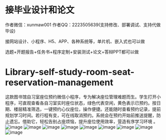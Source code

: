 # 接毕业设计和论文
作者微信：xunmaw001  作者QQ：2223505639(支持修改、部署调试、支持代做毕设)

接网站设计、小程序、H5、APP、各种系统等，单片机、嵌入式也可以做

选题+开题报告+任务书+程序定制+安装测试+论文+答辩PPT都可以做
# Library-self-study-room-seat-reservation-management
这款图书馆自习室座位预约微信小程序，专为解决座位管理难题而生。学生打开小程序，可直观查看各自习室实时座位状态，绿色代表空闲，黄色表示已预约。按日期、楼层精准筛选，一键预约心仪座位，操作便捷。还能随时查看预约记录，提前规划学习时间。若行程有变，可在线取消预约。系统会在预约开始前推送提醒，防止遗忘。借助它，轻松告别占座烦恼，提升座位使用效率，营造有序学习环境 。 
![image](https://github.com/user-attachments/assets/fa728f70-3e39-418f-a45d-cb310f666b0d)
![image](https://github.com/user-attachments/assets/dce585f8-bf46-415a-93bd-d9ee2e26b1da)
![image](https://github.com/user-attachments/assets/21252832-3404-4aa9-9012-e7553315dd7a)
![image](https://github.com/user-attachments/assets/6845d8af-96c1-4696-9b8d-a48f07da06cc)
![image](https://github.com/user-attachments/assets/92ef7d7d-c448-4c7b-9f75-8fe2f8b37852)
![image](https://github.com/user-attachments/assets/dd261f41-dab8-45e3-8b6b-e2aab6a23f66)
![image](https://github.com/user-attachments/assets/701601b7-e4bd-4e63-acd6-1ecd409b5485)
![image](https://github.com/user-attachments/assets/8ecf2f5b-9c9e-4ee4-a272-32a009b25de5)
![image](https://github.com/user-attachments/assets/31ac0f52-cd25-4ae2-80a2-ed5d66948fc8)
